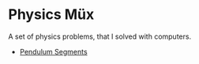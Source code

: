 # Physics Müx

A set of physics problems, that I solved with computers.

- [Pendulum Segments](PendulumSegments/README.md)
